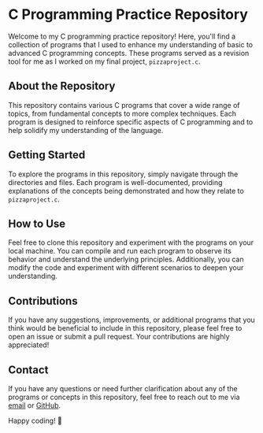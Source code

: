 # C Programming Practice Repository

Welcome to my C programming practice repository! Here, you'll find a collection of programs that I used to enhance my understanding of basic to advanced C programming concepts. These programs served as a revision tool for me as I worked on my final project, `pizzaproject.c`.

## About the Repository

This repository contains various C programs that cover a wide range of topics, from fundamental concepts to more complex techniques. Each program is designed to reinforce specific aspects of C programming and to help solidify my understanding of the language.

## Getting Started

To explore the programs in this repository, simply navigate through the directories and files. Each program is well-documented, providing explanations of the concepts being demonstrated and how they relate to `pizzaproject.c`.

## How to Use

Feel free to clone this repository and experiment with the programs on your local machine. You can compile and run each program to observe its behavior and understand the underlying principles. Additionally, you can modify the code and experiment with different scenarios to deepen your understanding.

## Contributions

If you have any suggestions, improvements, or additional programs that you think would be beneficial to include in this repository, please feel free to open an issue or submit a pull request. Your contributions are highly appreciated!

## Contact

If you have any questions or need further clarification about any of the programs or concepts in this repository, feel free to reach out to me via [email](mailto:madhurthareja1105@email.com) or [GitHub](https://github.com/madhurthareja).

Happy coding! 🚀


